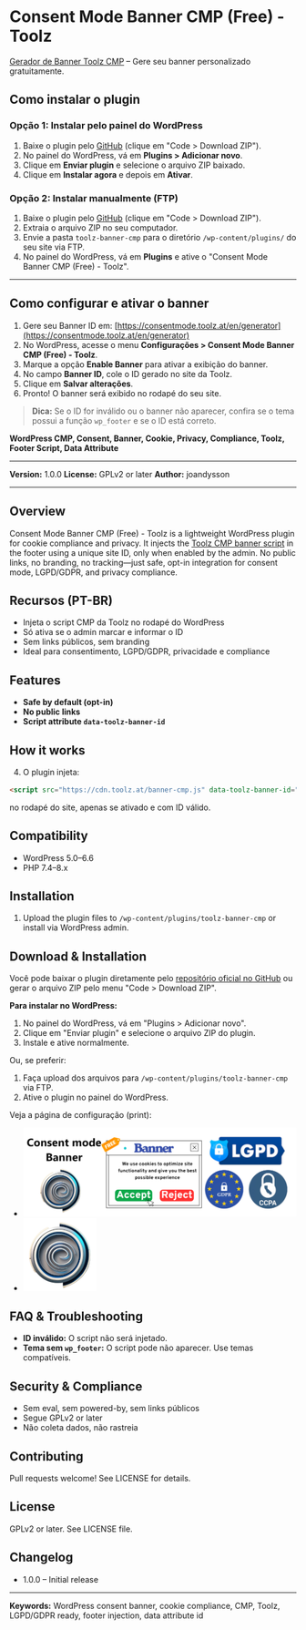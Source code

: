 
# Consent Mode Banner CMP (Free) - Toolz

[Gerador de Banner Toolz CMP](https://consentmode.toolz.at/en/generator) – Gere seu banner personalizado gratuitamente.

## Como instalar o plugin

### Opção 1: Instalar pelo painel do WordPress
1. Baixe o plugin pelo [GitHub](https://github.com/Toolz-at/toolz-banner-cmp) (clique em "Code > Download ZIP").
2. No painel do WordPress, vá em **Plugins > Adicionar novo**.
3. Clique em **Enviar plugin** e selecione o arquivo ZIP baixado.
4. Clique em **Instalar agora** e depois em **Ativar**.

### Opção 2: Instalar manualmente (FTP)
1. Baixe o plugin pelo [GitHub](https://github.com/Toolz-at/toolz-banner-cmp) (clique em "Code > Download ZIP").
2. Extraia o arquivo ZIP no seu computador.
3. Envie a pasta `toolz-banner-cmp` para o diretório `/wp-content/plugins/` do seu site via FTP.
4. No painel do WordPress, vá em **Plugins** e ative o "Consent Mode Banner CMP (Free) - Toolz".

---

## Como configurar e ativar o banner

1. Gere seu Banner ID em: [https://consentmode.toolz.at/en/generator](https://consentmode.toolz.at/en/generator)
2. No WordPress, acesse o menu **Configurações > Consent Mode Banner CMP (Free) - Toolz**.
3. Marque a opção **Enable Banner** para ativar a exibição do banner.
4. No campo **Banner ID**, cole o ID gerado no site da Toolz.
5. Clique em **Salvar alterações**.
6. Pronto! O banner será exibido no rodapé do seu site.

> **Dica:** Se o ID for inválido ou o banner não aparecer, confira se o tema possui a função `wp_footer` e se o ID está correto.

**WordPress CMP, Consent, Banner, Cookie, Privacy, Compliance, Toolz, Footer Script, Data Attribute**

---

**Version:** 1.0.0
**License:** GPLv2 or later
**Author:** joandysson

---

## Overview

Consent Mode Banner CMP (Free) - Toolz is a lightweight WordPress plugin for cookie compliance and privacy. It injects the [Toolz CMP banner script](https://cdn.toolz.at/banner-cmp.js) in the footer using a unique site ID, only when enabled by the admin. No public links, no branding, no tracking—just safe, opt-in integration for consent mode, LGPD/GDPR, and privacy compliance.

## Recursos (PT-BR)

- Injeta o script CMP da Toolz no rodapé do WordPress
- Só ativa se o admin marcar e informar o ID
- Sem links públicos, sem branding
- Ideal para consentimento, LGPD/GDPR, privacidade e compliance

## Features

- **Safe by default (opt-in)**
- **No public links**
- **Script attribute `data-toolz-banner-id`**

## How it works

4. O plugin injeta:

```html
<script src="https://cdn.toolz.at/banner-cmp.js" data-toolz-banner-id="SEU_ID"></script>
```

no rodapé do site, apenas se ativado e com ID válido.

## Compatibility

- WordPress 5.0–6.6
- PHP 7.4–8.x

## Installation

1. Upload the plugin files to `/wp-content/plugins/toolz-banner-cmp` or install via WordPress admin.

## Download & Installation

Você pode baixar o plugin diretamente pelo [repositório oficial no GitHub](https://github.com/Toolz-at/toolz-banner-cmp) ou gerar o arquivo ZIP pelo menu "Code > Download ZIP".

**Para instalar no WordPress:**

1. No painel do WordPress, vá em "Plugins > Adicionar novo".
2. Clique em "Enviar plugin" e selecione o arquivo ZIP do plugin.
3. Instale e ative normalmente.

Ou, se preferir:

1. Faça upload dos arquivos para `/wp-content/plugins/toolz-banner-cmp` via FTP.
2. Ative o plugin no painel do WordPress.

Veja a página de configuração (print):

- ![Settings page screenshot](assets/banner-1544x500.png)
- ![Plugin icon](assets/icon-128x128.png)

## FAQ & Troubleshooting

- **ID inválido:** O script não será injetado.
- **Tema sem `wp_footer`:** O script pode não aparecer. Use temas compatíveis.

## Security & Compliance

- Sem eval, sem powered-by, sem links públicos
- Segue GPLv2 or later
- Não coleta dados, não rastreia

## Contributing

Pull requests welcome! See LICENSE for details.

## License

GPLv2 or later. See LICENSE file.

## Changelog

- 1.0.0 – Initial release

---

**Keywords:** WordPress consent banner, cookie compliance, CMP, Toolz, LGPD/GDPR ready, footer injection, data attribute id
